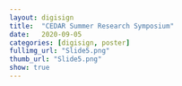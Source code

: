 ```yaml
---
layout: digisign
title:  "CEDAR Summer Research Symposium"
date:   2020-09-05
categories: [digisign, poster]
fullimg_url: "Slide5.png"
thumb_url: "Slide5.png"
show: true
---
```


